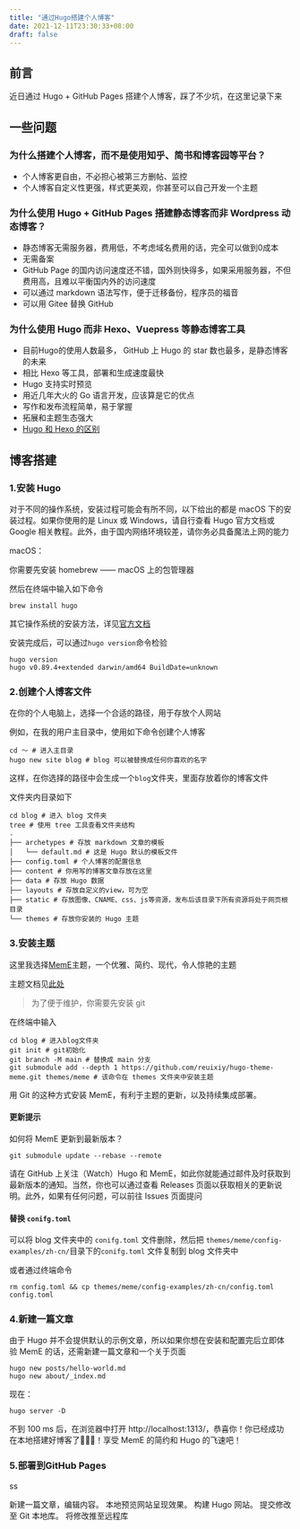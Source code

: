 ```yaml
---
title: "通过Hugo搭建个人博客"
date: 2021-12-11T23:30:33+08:00
draft: false
---
```


## 前言

近日通过 Hugo + GitHub Pages 搭建个人博客，踩了不少坑，在这里记录下来

## 一些问题

### 为什么搭建个人博客，而不是使用知乎、简书和博客园等平台？

- 个人博客更自由，不必担心被第三方删帖、监控
- 个人博客自定义性更强，样式更美观，你甚至可以自己开发一个主题

### 为什么使用 Hugo + GitHub Pages 搭建静态博客而非 Wordpress 动态博客？

- 静态博客无需服务器，费用低，不考虑域名费用的话，完全可以做到0成本
- 无需备案
- GitHub Page 的国内访问速度还不错，国外则快得多，如果采用服务器，不但费用高，且难以平衡国内外的访问速度
- 可以通过 markdown 语法写作，便于迁移备份，程序员的福音
- 可以用 Gitee 替换 GitHub

### 为什么使用 Hugo 而非 Hexo、Vuepress 等静态博客工具

- 目前Hugo的使用人数最多， GitHub 上 Hugo 的 star 数也最多，是静态博客的未来
- 相比 Hexo 等工具，部署和生成速度最快
- Hugo 支持实时预览
- 用近几年大火的 Go 语言开发，应该算是它的优点
- 写作和发布流程简单，易于掌握
- 拓展和主题生态强大
- [Hugo 和 Hexo 的区别](https://io-oi.me/tech/hugo-vs-hexo/)

## 博客搭建

### 1.安装 Hugo

对于不同的操作系统，安装过程可能会有所不同，以下给出的都是 macOS 下的安装过程。如果你使用的是 Linux 或 Windows，请自行查看 Hugo 官方文档或 Google 相关教程。此外，由于国内网络环境较差，请你务必具备魔法上网的能力

macOS：

你需要先安装 homebrew —— macOS 上的包管理器

然后在终端中输入如下命令

```shell
brew install hugo
```

其它操作系统的安装方法，详见[官方文档](https://gohugo.io/getting-started/installing)

安装完成后，可以通过`hugo version`命令检验

```shell
hugo version
hugo v0.89.4+extended darwin/amd64 BuildDate=unknown
```

### 2.创建个人博客文件

在你的个人电脑上，选择一个合适的路径，用于存放个人网站

例如，在我的用户主目录中，使用如下命令创建个人博客

```shell
cd ～ # 进入主目录
hugo new site blog # blog 可以被替换成任何你喜欢的名字
```

这样，在你选择的路径中会生成一个`blog`文件夹，里面存放着你的博客文件

文件夹内目录如下

```shell
cd blog # 进入 blog 文件夹
tree # 使用 tree 工具查看文件夹结构
.
├── archetypes # 存放 markdown 文章的模板
│   └── default.md # 这是 Hugo 默认的模板文件
├── config.toml # 个人博客的配置信息
├── content # 你用写的博客文章存放在这里
├── data # 存放 Hugo 数据
├── layouts # 存放自定义的view，可为空 
├── static # 存放图像、CNAME、css、js等资源，发布后该目录下所有资源将处于网页根目录
└── themes # 存放你安装的 Hugo 主题
```

### 3.安装主题

这里我选择[MemE](https://themes.gohugo.io/themes/hugo-theme-meme/)主题，一个优雅、简约、现代，令人惊艳的主题

主题文档见[此处](https://io-oi.me/tech/documentation-of-hugo-theme-meme/)

> 为了便于维护，你需要先安装 git

在终端中输入

```shell
cd blog # 进入blog文件夹
git init # git初始化
git branch -M main # 替换成 main 分支
git submodule add --depth 1 https://github.com/reuixiy/hugo-theme-meme.git themes/meme # 该命令在 themes 文件夹中安装主题
```

用 Git 的这种方式安装 MemE，有利于主题的更新，以及持续集成部署。

#### 更新提示

如何将 MemE 更新到最新版本？

```shell
git submodule update --rebase --remote
```

请在 GitHub 上关注（Watch）Hugo 和 MemE，如此你就能通过邮件及时获取到最新版本的通知。当然，你也可以通过查看 Releases 页面以获取相关的更新说明。此外，如果有任何问题，可以前往 Issues 页面提问

#### 替换 `conifg.toml`

可以将 blog 文件夹中的 `conifg.toml` 文件删除，然后把 `themes/meme/config-examples/zh-cn/`目录下的`conifg.toml` 文件复制到 blog 文件夹中

或者通过终端命令

```shell
rm config.toml && cp themes/meme/config-examples/zh-cn/config.toml config.toml 
```

### 4.新建一篇文章

由于 Hugo 并不会提供默认的示例文章，所以如果你想在安装和配置完后立即体验 MemE 的话，还需新建一篇文章和一个关于页面

```shell
hugo new posts/hello-world.md
hugo new about/_index.md
```

现在：

```shell
hugo server -D
```

不到 100 ms 后，在浏览器中打开 http://localhost:1313/，恭喜你！你已经成功在本地搭建好博客了🎉🎉🍻！享受 MemE 的简约和 Hugo 的飞速吧！

### 5.部署到GitHub Pages

ss

新建一篇文章，编辑内容。
本地预览网站呈现效果。
构建 Hugo 网站。
提交修改至 Git 本地库。
将修改推至远程库